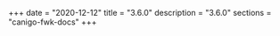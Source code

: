 +++
date        = "2020-12-12"
title       = "3.6.0"
description = "3.6.0"
sections    = "canigo-fwk-docs"
+++